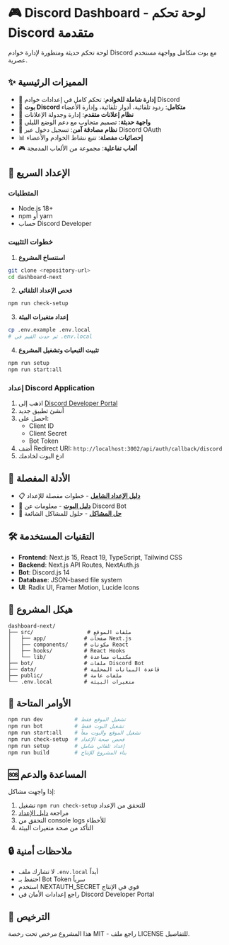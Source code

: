 # 🎮 Discord Dashboard - لوحة تحكم Discord متقدمة

لوحة تحكم حديثة ومتطورة لإدارة خوادم Discord مع بوت متكامل وواجهة مستخدم عصرية.

## ✨ المميزات الرئيسية

- 🎯 **إدارة شاملة للخوادم**: تحكم كامل في إعدادات خوادم Discord
- 🤖 **بوت Discord متكامل**: ردود تلقائية، أدوار تلقائية، وإدارة الأعضاء
- 📢 **نظام إعلانات متقدم**: إدارة وجدولة الإعلانات
- 🎨 **واجهة حديثة**: تصميم متجاوب مع دعم الوضع الليلي
- 🔐 **نظام مصادقة آمن**: تسجيل دخول عبر Discord OAuth
- 📊 **إحصائيات مفصلة**: تتبع نشاط الخوادم والأعضاء
- 🎮 **ألعاب تفاعلية**: مجموعة من الألعاب المدمجة

## 🚀 الإعداد السريع

### المتطلبات
- Node.js 18+ 
- npm أو yarn
- حساب Discord Developer

### خطوات التثبيت

1. **استنساخ المشروع**
```bash
git clone <repository-url>
cd dashboard-next
```

2. **فحص الإعداد التلقائي**
```bash
npm run check-setup
```

3. **إعداد متغيرات البيئة**
```bash
cp .env.example .env.local
# ثم حدث القيم في .env.local
```

4. **تثبيت التبعيات وتشغيل المشروع**
```bash
npm run setup
npm run start:all
```

### إعداد Discord Application

1. اذهب إلى [Discord Developer Portal](https://discord.com/developers/applications)
2. أنشئ تطبيق جديد
3. احصل على:
   - Client ID
   - Client Secret  
   - Bot Token
4. أضف Redirect URI: `http://localhost:3002/api/auth/callback/discord`
5. ادع البوت لخادمك

## 📖 الأدلة المفصلة

- 📋 **[دليل الإعداد الشامل](SETUP_GUIDE.md)** - خطوات مفصلة للإعداد
- 🤖 **[دليل البوت](BOT_README.md)** - معلومات عن Discord Bot
- 🔧 **[حل المشاكل](AUTO_ROLE_TROUBLESHOOTING.md)** - حلول للمشاكل الشائعة

## 🛠️ التقنيات المستخدمة

- **Frontend**: Next.js 15, React 19, TypeScript, Tailwind CSS
- **Backend**: Next.js API Routes, NextAuth.js
- **Bot**: Discord.js 14
- **Database**: JSON-based file system
- **UI**: Radix UI, Framer Motion, Lucide Icons

## 📁 هيكل المشروع

```
dashboard-next/
├── src/                 # ملفات الموقع
│   ├── app/            # صفحات Next.js
│   ├── components/     # مكونات React
│   ├── hooks/          # React Hooks
│   └── lib/            # مكتبات مساعدة
├── bot/                # ملفات Discord Bot
├── data/               # قاعدة البيانات المحلية
├── public/             # ملفات عامة
└── .env.local          # متغيرات البيئة
```

## 🔧 الأوامر المتاحة

```bash
npm run dev          # تشغيل الموقع فقط
npm run bot          # تشغيل البوت فقط  
npm run start:all    # تشغيل الموقع والبوت معاً
npm run check-setup  # فحص صحة الإعداد
npm run setup        # إعداد تلقائي شامل
npm run build        # بناء المشروع للإنتاج
```

## 🆘 المساعدة والدعم

إذا واجهت مشاكل:
1. تشغيل `npm run check-setup` للتحقق من الإعداد
2. مراجعة [دليل الإعداد](SETUP_GUIDE.md)
3. التحقق من console logs للأخطاء
4. التأكد من صحة متغيرات البيئة

## 🔒 ملاحظات أمنية

- لا تشارك ملف `.env.local` أبداً
- احتفظ بـ Bot Token سرياً
- استخدم NEXTAUTH_SECRET قوي في الإنتاج
- راجع إعدادات الأمان في Discord Developer Portal

## 📄 الترخيص

هذا المشروع مرخص تحت رخصة MIT - راجع ملف LICENSE للتفاصيل.
